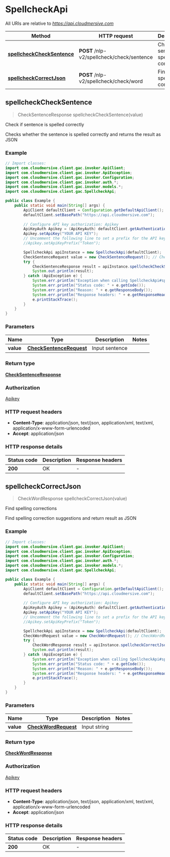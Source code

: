 # SpellcheckApi

All URIs are relative to *https://api.cloudmersive.com*

| Method | HTTP request | Description |
|------------- | ------------- | -------------|
| [**spellcheckCheckSentence**](SpellcheckApi.md#spellcheckCheckSentence) | **POST** /nlp-v2/spellcheck/check/sentence | Check if sentence is spelled correctly |
| [**spellcheckCorrectJson**](SpellcheckApi.md#spellcheckCorrectJson) | **POST** /nlp-v2/spellcheck/check/word | Find spelling corrections |



## spellcheckCheckSentence

> CheckSentenceResponse spellcheckCheckSentence(value)

Check if sentence is spelled correctly

Checks whether the sentence is spelled correctly and returns the result as JSON

### Example

```java
// Import classes:
import com.cloudmersive.client.gac.invoker.ApiClient;
import com.cloudmersive.client.gac.invoker.ApiException;
import com.cloudmersive.client.gac.invoker.Configuration;
import com.cloudmersive.client.gac.invoker.auth.*;
import com.cloudmersive.client.gac.invoker.models.*;
import com.cloudmersive.client.gac.SpellcheckApi;

public class Example {
    public static void main(String[] args) {
        ApiClient defaultClient = Configuration.getDefaultApiClient();
        defaultClient.setBasePath("https://api.cloudmersive.com");
        
        // Configure API key authorization: Apikey
        ApiKeyAuth Apikey = (ApiKeyAuth) defaultClient.getAuthentication("Apikey");
        Apikey.setApiKey("YOUR API KEY");
        // Uncomment the following line to set a prefix for the API key, e.g. "Token" (defaults to null)
        //Apikey.setApiKeyPrefix("Token");

        SpellcheckApi apiInstance = new SpellcheckApi(defaultClient);
        CheckSentenceRequest value = new CheckSentenceRequest(); // CheckSentenceRequest | Input sentence
        try {
            CheckSentenceResponse result = apiInstance.spellcheckCheckSentence(value);
            System.out.println(result);
        } catch (ApiException e) {
            System.err.println("Exception when calling SpellcheckApi#spellcheckCheckSentence");
            System.err.println("Status code: " + e.getCode());
            System.err.println("Reason: " + e.getResponseBody());
            System.err.println("Response headers: " + e.getResponseHeaders());
            e.printStackTrace();
        }
    }
}
```

### Parameters


| Name | Type | Description  | Notes |
|------------- | ------------- | ------------- | -------------|
| **value** | [**CheckSentenceRequest**](CheckSentenceRequest.md)| Input sentence | |

### Return type

[**CheckSentenceResponse**](CheckSentenceResponse.md)

### Authorization

[Apikey](../README.md#Apikey)

### HTTP request headers

- **Content-Type**: application/json, text/json, application/xml, text/xml, application/x-www-form-urlencoded
- **Accept**: application/json


### HTTP response details
| Status code | Description | Response headers |
|-------------|-------------|------------------|
| **200** | OK |  -  |


## spellcheckCorrectJson

> CheckWordResponse spellcheckCorrectJson(value)

Find spelling corrections

Find spelling correction suggestions and return result as JSON

### Example

```java
// Import classes:
import com.cloudmersive.client.gac.invoker.ApiClient;
import com.cloudmersive.client.gac.invoker.ApiException;
import com.cloudmersive.client.gac.invoker.Configuration;
import com.cloudmersive.client.gac.invoker.auth.*;
import com.cloudmersive.client.gac.invoker.models.*;
import com.cloudmersive.client.gac.SpellcheckApi;

public class Example {
    public static void main(String[] args) {
        ApiClient defaultClient = Configuration.getDefaultApiClient();
        defaultClient.setBasePath("https://api.cloudmersive.com");
        
        // Configure API key authorization: Apikey
        ApiKeyAuth Apikey = (ApiKeyAuth) defaultClient.getAuthentication("Apikey");
        Apikey.setApiKey("YOUR API KEY");
        // Uncomment the following line to set a prefix for the API key, e.g. "Token" (defaults to null)
        //Apikey.setApiKeyPrefix("Token");

        SpellcheckApi apiInstance = new SpellcheckApi(defaultClient);
        CheckWordRequest value = new CheckWordRequest(); // CheckWordRequest | Input string
        try {
            CheckWordResponse result = apiInstance.spellcheckCorrectJson(value);
            System.out.println(result);
        } catch (ApiException e) {
            System.err.println("Exception when calling SpellcheckApi#spellcheckCorrectJson");
            System.err.println("Status code: " + e.getCode());
            System.err.println("Reason: " + e.getResponseBody());
            System.err.println("Response headers: " + e.getResponseHeaders());
            e.printStackTrace();
        }
    }
}
```

### Parameters


| Name | Type | Description  | Notes |
|------------- | ------------- | ------------- | -------------|
| **value** | [**CheckWordRequest**](CheckWordRequest.md)| Input string | |

### Return type

[**CheckWordResponse**](CheckWordResponse.md)

### Authorization

[Apikey](../README.md#Apikey)

### HTTP request headers

- **Content-Type**: application/json, text/json, application/xml, text/xml, application/x-www-form-urlencoded
- **Accept**: application/json


### HTTP response details
| Status code | Description | Response headers |
|-------------|-------------|------------------|
| **200** | OK |  -  |

